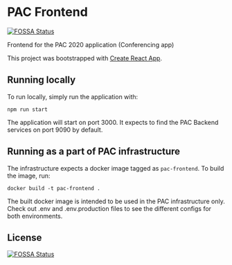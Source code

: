 # PAC Frontend
[![FOSSA Status](https://app.fossa.com/api/projects/git%2Bgithub.com%2FMilos5611%2Fpac-frontend.svg?type=shield)](https://app.fossa.com/projects/git%2Bgithub.com%2FMilos5611%2Fpac-frontend?ref=badge_shield)

Frontend for the PAC 2020 application (Conferencing app)

This project was bootstrapped with [Create React App](https://github.com/facebook/create-react-app).

## Running locally
To run locally, simply run the application with:

`npm run start`

The application will start on port 3000. It expects to find the PAC Backend services on port 9090 by default.

## Running as a part of PAC infrastructure
The infrastructure expects a docker image tagged as `pac-frontend`. To build the image, run:

`docker build -t pac-frontend .`

The built docker image is intended to be used in the PAC infrastructure only. Check out .env and .env.production files to see the different configs for both environments.

## License
[![FOSSA Status](https://app.fossa.com/api/projects/git%2Bgithub.com%2FMilos5611%2Fpac-frontend.svg?type=large)](https://app.fossa.com/projects/git%2Bgithub.com%2FMilos5611%2Fpac-frontend?ref=badge_large)
